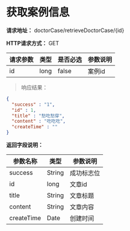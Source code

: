 # 获取案例信息

**请求地址：** doctorCase/retrieveDoctorCase/{id}

**HTTP请求方式：** GET

| 请求参数 | 类型 | 是否必选 | 参数说明 |
| -- | -- | -- | -- |
| id | long | false | 案例id |

>响应结果：

```json
{
  "success" : "1",
  "id" : 1,
  "title" : "愁吃愁穿",
  "content" : "吃吃吃",
  "createTime" : ""
}
```

**返回字段说明：**

| 参数名称 | 类型 | 参数说明 |
| -- | -- | -- |
| success | String | 成功标志位 |
| id | long | 文章id |
| title | String | 文章标题 |
| content | String | 文章内容 |
| createTime | Date | 创建时间 |
